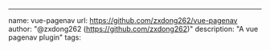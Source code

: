 ---
name: vue-pagenav
url: https://github.com/zxdong262/vue-pagenav
author: "@zxdong262 (https://github.com/zxdong262)"
description: "A vue pagenav plugin"
tags: